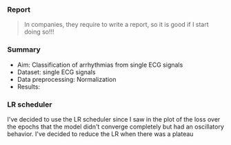 ### Report
> In companies, they require to write a report, so it is good if I start doing so!!!

### Summary
- Aim: Classification of arrhythmias from single ECG signals
- Dataset: single ECG signals
- Data preprocessing: Normalization
- Results:


### LR scheduler
I've decided to use the LR scheduler since I saw in the plot of the loss over the epochs that the model didn't converge completely but had an oscillatory behavior.
I've decided to reduce the LR when there was a plateau